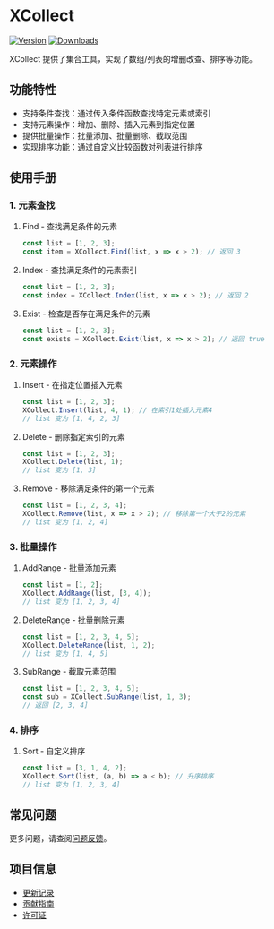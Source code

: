 # XCollect

[![Version](https://img.shields.io/npm/v/org.eframework.uni.util)](https://www.npmjs.com/package/org.eframework.uni.util)
[![Downloads](https://img.shields.io/npm/dm/org.eframework.uni.util)](https://www.npmjs.com/package/org.eframework.uni.util)

XCollect 提供了集合工具，实现了数组/列表的增删改查、排序等功能。

## 功能特性

- 支持条件查找：通过传入条件函数查找特定元素或索引
- 支持元素操作：增加、删除、插入元素到指定位置 
- 提供批量操作：批量添加、批量删除、截取范围
- 实现排序功能：通过自定义比较函数对列表进行排序

## 使用手册

### 1. 元素查找

1. Find - 查找满足条件的元素

    ```typescript
    const list = [1, 2, 3];
    const item = XCollect.Find(list, x => x > 2); // 返回 3
    ```

2. Index - 查找满足条件的元素索引

    ```typescript
    const list = [1, 2, 3];
    const index = XCollect.Index(list, x => x > 2); // 返回 2
    ```

3. Exist - 检查是否存在满足条件的元素

    ```typescript
    const list = [1, 2, 3];
    const exists = XCollect.Exist(list, x => x > 2); // 返回 true
    ```

### 2. 元素操作

1. Insert - 在指定位置插入元素

    ```typescript
    const list = [1, 2, 3];
    XCollect.Insert(list, 4, 1); // 在索引1处插入元素4
    // list 变为 [1, 4, 2, 3]
    ```

2. Delete - 删除指定索引的元素

    ```typescript
    const list = [1, 2, 3];
    XCollect.Delete(list, 1);
    // list 变为 [1, 3]
    ```

3. Remove - 移除满足条件的第一个元素

    ```typescript
    const list = [1, 2, 3, 4];
    XCollect.Remove(list, x => x > 2); // 移除第一个大于2的元素
    // list 变为 [1, 2, 4]
    ```

### 3. 批量操作

1. AddRange - 批量添加元素

    ```typescript
    const list = [1, 2];
    XCollect.AddRange(list, [3, 4]);
    // list 变为 [1, 2, 3, 4]
    ```

2. DeleteRange - 批量删除元素

    ```typescript
    const list = [1, 2, 3, 4, 5];
    XCollect.DeleteRange(list, 1, 2);
    // list 变为 [1, 4, 5]
    ```

3. SubRange - 截取元素范围

    ```typescript
    const list = [1, 2, 3, 4, 5];
    const sub = XCollect.SubRange(list, 1, 3); 
    // 返回 [2, 3, 4]
    ```

### 4. 排序

1. Sort - 自定义排序

    ```typescript
    const list = [3, 1, 4, 2];
    XCollect.Sort(list, (a, b) => a < b); // 升序排序
    // list 变为 [1, 2, 3, 4]
    ```

## 常见问题

更多问题，请查阅[问题反馈](../CONTRIBUTING.md#问题反馈)。

## 项目信息

- [更新记录](../CHANGELOG.md)
- [贡献指南](../CONTRIBUTING.md)
- [许可证](../LICENSE)